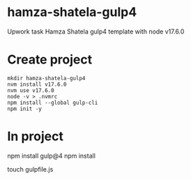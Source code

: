 # hamza-shatela-gulp4
Upwork task Hamza Shatela gulp4 template with node v17.6.0

# Create project
```
mkdir hamza-shatela-gulp4
nvm install v17.6.0
nvm use v17.6.0
node -v > .nvmrc
npm install --global gulp-cli
npm init -y
```
# In project
npm install gulp@4
npm install


touch gulpfile.js
